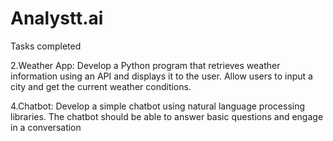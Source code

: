 # Analystt.ai
Tasks completed

2.Weather App:
Develop a Python program that retrieves weather information using an API and 
displays it to the user. Allow users to input a city and get the current weather 
conditions.

4.Chatbot:
Develop a simple chatbot using natural language processing libraries. The 
chatbot should be able to answer basic questions and engage in a conversation
